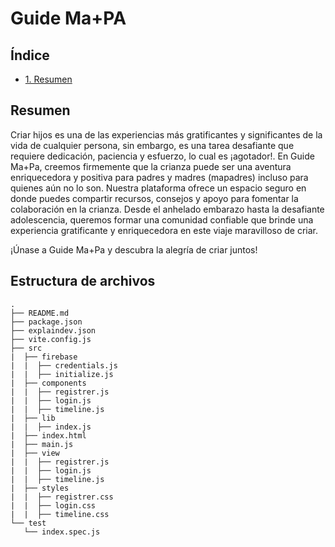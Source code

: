 # Guide Ma+PA

## Índice

* [1. Resumen](#resumen)
## Resumen

Criar hijos es una de las experiencias más gratificantes y significantes de la vida de cualquier persona, sin embargo, es una tarea desafiante que requiere dedicación, paciencia y esfuerzo, lo cual es ¡agotador!. En Guide Ma+Pa, creemos firmemente que la crianza puede ser una aventura enriquecedora y positiva para padres y madres (mapadres) incluso para quienes aún no lo son. Nuestra plataforma ofrece un espacio seguro en donde puedes compartir recursos, consejos y apoyo para fomentar la colaboración en la crianza. Desde el anhelado embarazo hasta la desafiante adolescencia, queremos formar una comunidad confiable que brinde una experiencia gratificante y enriquecedora en este viaje maravilloso de criar.

¡Únase a Guide Ma+Pa y descubra la alegría de criar juntos!

## Estructura de archivos 
```
.
├── README.md
├── package.json
├── explaindev.json
├── vite.config.js
├── src
|  ├── firebase 
|  |  ├── credentials.js
|  |  ├── initialize.js
|  ├── components 
|  |  ├── registrer.js
|  |  ├── login.js
|  |  ├── timeline.js
|  ├── lib 
|  |  ├── index.js
|  ├── index.html
|  ├── main.js
|  ├── view 
|  |  ├── registrer.js
|  |  ├── login.js
|  |  ├── timeline.js
|  ├── styles
|  |  ├── registrer.css
|  |  ├── login.css
|  |  ├── timeline.css
└── test
   └── index.spec.js
```